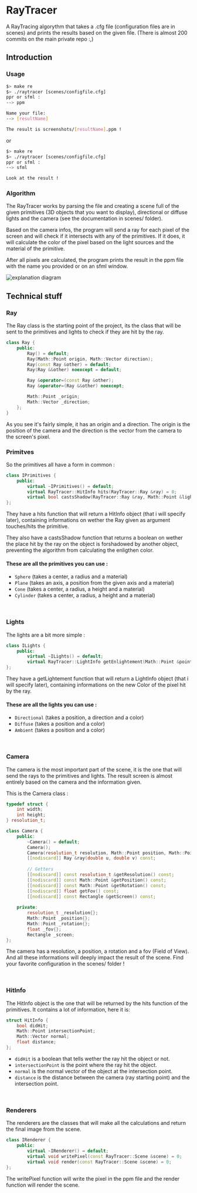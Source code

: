 # RayTracer

A RayTracing algorythm that takes a .cfg file (configuration files are in scenes)
and prints the results based on the given file.
(There is almost 200 commits on the main private repo :,)

## Introduction

### Usage

```bash
$> make re
$> ./raytracer [scenes/configfile.cfg]
ppr or sfml :
--> ppm

Name your file:
--> [resultName]

The result is screenshots/[resultName].ppm !
```
or
```bash
$> make re
$> ./raytracer [scenes/configfile.cfg]
ppr or sfml :
--> sfml

Look at the result !
```

### Algorithm

The RayTracer works by parsing the file and creating a scene full of the given primitives (3D objects that you want to display), directional or diffuse lights and the camera (see the documentation in scenes/ folder).

Based on the camera infos, the program will send a ray for each pixel of the screen and will check if it intersects with any of the primitives. If it does, it will calculate the color of the pixel based on the light sources and the material of the primitive.

After all pixels are calculated, the program prints the result in the ppm file with the name you provided or on an sfml window.

![explanation diagram](https://github.com/EpitechPromo2027/B-OOP-400-STG-4-1-raytracer-noah.steiniger/blob/main/.github/diagram.png)


## Technical stuff

### Ray

The Ray class is the starting point of the project, its the class that will be sent to the primitives and lights to check if they are hit by the ray.
```cpp
class Ray {
    public:
        Ray() = default;
        Ray(Math::Point origin, Math::Vector direction);
        Ray(const Ray &other) = default;
        Ray(Ray &&other) noexcept = default;

        Ray &operator=(const Ray &other);
        Ray &operator=(Ray &&other) noexcept;

        Math::Point _origin;
        Math::Vector _direction;
    };
}
```

As you see it's fairly simple, it has an origin and a direction. The origin is the position of the camera and the direction is the vector from the camera to the screen's pixel.

### Primitves

So the primitives all have a form in common :

```cpp
class IPrimitives {
    public:
        virtual ~IPrimitives() = default;
        virtual RayTracer::HitInfo hits(RayTracer::Ray &ray) = 0;
        virtual bool castsShadow(RayTracer::Ray &ray, Math::Point &lightPos) = 0;
};
```

They have a hits function that will return a HitInfo object (that i will specify later), containing informations on wether the Ray given as argument touches/hits the primitive.

They also have a castsShadow function that returns a boolean on wether the place hit by the ray on the object is forshadowed by another object, preventing the algorithm from calculating the enligthen color.

#### These are all the primitives you can use :

- ```Sphere``` (takes a center, a radius and a material)
- ```Plane``` (takes an axis, a position from the given axis and a material)
- ```Cone``` (takes a center, a radius, a height and a material)
- ```Cylinder``` (takes a center, a radius, a height and a material)

<br>

### Lights

The lights are a bit more simple :

```cpp
class ILights {
    public:
        virtual ~ILights() = default;
        virtual RayTracer::LightInfo getEnlightement(Math::Point &point) = 0;
};
```

They have a getLightement function that will return a LightInfo object (that i will specify later), containing informations on the new Color of the pixel hit by the ray.

#### These are all the lights you can use :

- ```Directional``` (takes a position, a direction and a color)
- ```Diffuse``` (takes a position and a color)
- ```Ambient``` (takes a position and a color)

<br>

### Camera

The camera is the most important part of the scene, it is the one that will send the rays to the primitives and lights.
The result screen is almost entirely based on the camera and the information given.

This is the Camera class :

```cpp
typedef struct {
    int width;
    int height;
} resolution_t;

class Camera {
    public:
        ~Camera() = default;
        Camera();
        Camera(resolution_t resolution, Math::Point position, Math::Point rotation, float fov); 
        [[nodiscard]] Ray &ray(double u, double v) const;
        
        // Getters
        [[nodiscard]] const resolution_t &getResolution() const;
        [[nodiscard]] const Math::Point &getPosition() const;
        [[nodiscard]] const Math::Point &getRotation() const;
        [[nodiscard]] float getFov() const;
        [[nodiscard]] const Rectangle &getScreen() const;
        
    private:
        resolution_t _resolution{};
    	Math::Point _position{};
        Math::Point _rotation{};
        float _fov{};
        Rectangle _screen;
};
```

The camera has a resolution, a position, a rotation and a fov (Field of View). And all these informations will deeply impact the result of the scene.
Find your favorite configuration in the scenes/ folder !

<br>

### HitInfo

The HitInfo object is the one that will be returned by the hits function of the primitives.
It contains a lot of information, here it is:

```cpp
struct HitInfo {
    bool didHit;
    Math::Point intersectionPoint;
    Math::Vector normal;
    float distance;
};
```

- ```didHit``` is a boolean that tells wether the ray hit the object or not.
- ```intersectionPoint``` is the point where the ray hit the object.
- ```normal``` is the normal vector of the object at the intersection point.
- ```distance``` is the distance between the camera (ray starting point) and the intersection point.

<br>

### Renderers

The renderers are the classes that will make all the calculations and return the final image from the scene.

```cpp
class IRenderer {
    public:
        virtual ~IRenderer() = default;
        virtual void writePixel(const RayTracer::Scene &scene) = 0;
        virtual void render(const RayTracer::Scene &scene) = 0;
};
```

The writePixel function will write the pixel in the ppm file and the render function will render the scene.
